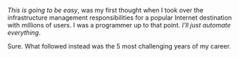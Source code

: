 _This is going to be easy_, was my first thought when I took over the infrastructure management responsibilities for a popular Internet destination with millions of users. I was a programmer up to that point. _I'll just automate everything_.

Sure. What followed instead was the 5 most challenging years of my career.


